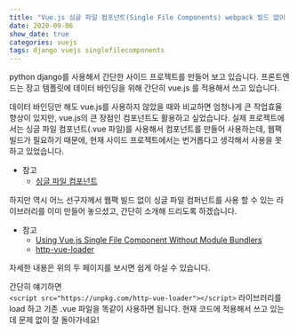 ```yaml
---
title: "Vue.js 싱글 파일 컴포넌트(Single File Components) webpack 빌드 없이 사용하기"
date: 2020-09-06
show_date: true
categories: vuejs
tags: django vuejs singlefilecomponents
---
```


python django를 사용해서 간단한 사이드 프로젝트를 만들어 보고 있습니다. 프론트엔드는 장고 템플릿에 데이터 바인딩을 위해 간단히 vue.js 를 적용해서 쓰고 있습니다.

데이터 바인딩만 해도 vue.js를 사용하지 않았을 때와 비교하면 엄청나게 큰 작업효율 향상이 있지만, vue.js의 큰 장점인 컴포넌트도 활용하고 싶었습니다. 실제 프로젝트에서는 싱글 파일 컴포넌트(.vue 파일)를 사용해서 컴포넌트를 만들어 사용하는데, 웹팩 빌드가 필요하기 때문에, 현재 사이드 프로젝트에서는 번거롭다고 생각해서 사용을 못 하고 있었습니다.

- 참고
  - [싱글 파일 컴포넌트](https://kr.vuejs.org/v2/guide/single-file-components.html)

하지만 역시 어느 선구자께서 웹팩 빌드 없이 싱글 파일 컴퍼넌트를 사용 할 수 있는 라이브러리를 이미 만들어 놓으셨고, 간단히 소개해 드리도록 하겠습니다.

- 참고
  - [Using Vue.js Single File Component Without Module Bundlers](https://medium.com/@jamesweee/using-vue-js-single-file-component-without-module-bundlers-aea58d892ad9)
  - [http-vue-loader](https://github.com/FranckFreiburger/http-vue-loader)

자세한 내용은 위의 두 페이지를 보시면 쉽게 아실 수 있습니다.

간단히 얘기하면<br>
`<script src="https://unpkg.com/http-vue-loader"></script>` 라이브러리를 load 하고 기존 .vue 파일을 똑같이 사용하면 됩니다.
현재 코드에 적용해서 쓰고 있는데 문제 없이 잘 돌아가네요!
